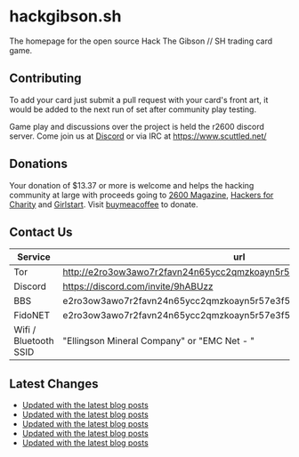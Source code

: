 # hackgibson.sh
The homepage for the open source Hack The Gibson // SH trading card game.


## Contributing

To add your card just submit a pull request with your card's front art, it would be added to the next run of set after community play testing.

Game play and discussions over the project is held the r2600 discord server. Come join us at [Discord](https://discord.com/invite/9hABUzz) or via IRC at https://www.scuttled.net/


## Donations

Your donation of $13.37 or more is welcome and helps the hacking community at large with proceeds going to [2600 Magazine](https://2600.com/), [Hackers for Charity](https://hackersforcharity.org) and [Girlstart](https://girlstart.org).  Visit [buymeacoffee](https://www.buymeacoffee.com/hackgibson.sh) to donate.


## Contact Us

Service | url
-|-
Tor | http://e2ro3ow3awo7r2favn24n65ycc2qmzkoayn5r57e3f56nvjwdcgg32ad.onion
Discord | https://discord.com/invite/9hABUzz
BBS | e2ro3ow3awo7r2favn24n65ycc2qmzkoayn5r57e3f56nvjwdcgg32ad.onion:23
FidoNET | e2ro3ow3awo7r2favn24n65ycc2qmzkoayn5r57e3f56nvjwdcgg32ad.onion:24554
Wifi / Bluetooth SSID | "Ellingson Mineral Company" or "EMC Net - <fidonet address>"

## Latest Changes
<!-- BLOG-POST-LIST:START -->
- [Updated with the latest blog posts](https://github.com/DFW2600/hackgibson.sh/commit/73f68f75d5897e703b354aa85705fcfaf540b223)
- [Updated with the latest blog posts](https://github.com/DFW2600/hackgibson.sh/commit/1cd7cd4d41181b6f88d9ff5c50bd0e9e93f9263c)
- [Updated with the latest blog posts](https://github.com/DFW2600/hackgibson.sh/commit/9102590150a4b82d6b107149f94aec991d8c1aa3)
- [Updated with the latest blog posts](https://github.com/DFW2600/hackgibson.sh/commit/a1d52d9eebb4e4ef5c16c01d8f882d98b01ffc24)
- [Updated with the latest blog posts](https://github.com/DFW2600/hackgibson.sh/commit/cc1aebcf47b9c2b403cc3b8c4695757a6113cf79)
<!-- BLOG-POST-LIST:END -->
